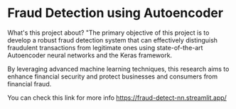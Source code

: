 # Fraud Detection using Autoencoder

What's this project about?
"The primary objective of this project is to develop a robust fraud detection system that can effectively distinguish fraudulent transactions from legitimate ones using state-of-the-art Autoencoder neural networks and the Keras framework.

By leveraging advanced machine learning techniques, this research aims to enhance financial security and protect businesses and consumers from financial fraud.

You can check this link for more info
https://fraud-detect-nn.streamlit.app/
